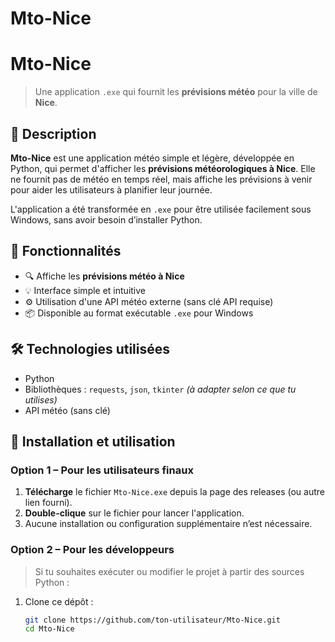 # Mto-Nice
# Mto-Nice

> Une application `.exe` qui fournit les **prévisions météo** pour la ville de **Nice**.

## 📌 Description

**Mto-Nice** est une application météo simple et légère, développée en Python, qui permet d'afficher les **prévisions météorologiques à Nice**. Elle ne fournit pas de météo en temps réel, mais affiche les prévisions à venir pour aider les utilisateurs à planifier leur journée.

L'application a été transformée en `.exe` pour être utilisée facilement sous Windows, sans avoir besoin d’installer Python.

## 🚀 Fonctionnalités

- 🔍 Affiche les **prévisions météo à Nice**
- 💡 Interface simple et intuitive
- ⚙️ Utilisation d'une API météo externe (sans clé API requise)
- 📦 Disponible au format exécutable `.exe` pour Windows

## 🛠️ Technologies utilisées

- Python
- Bibliothèques : `requests`, `json`, `tkinter` *(à adapter selon ce que tu utilises)*
- API météo (sans clé)

## 🔧 Installation et utilisation

### Option 1 – Pour les utilisateurs finaux

1. **Télécharge** le fichier `Mto-Nice.exe` depuis la page des releases (ou autre lien fourni).
2. **Double-clique** sur le fichier pour lancer l'application.
3. Aucune installation ou configuration supplémentaire n’est nécessaire.

### Option 2 – Pour les développeurs

> Si tu souhaites exécuter ou modifier le projet à partir des sources Python :

1. Clone ce dépôt :
   ```bash
   git clone https://github.com/ton-utilisateur/Mto-Nice.git
   cd Mto-Nice
